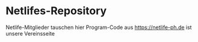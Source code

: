 # Netlifes-Repository
Netlife-Mitglieder tauschen hier Program-Code aus
https://netlife-ph.de  ist unsere Vereinsseite
